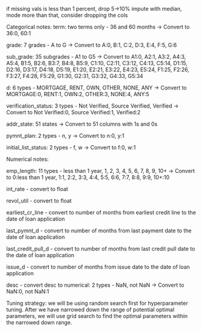 if missing vals is less than 1 percent, drop 
5->10% impute with median, mode
more than that, consider dropping the cols

Categorical notes: 
term: two terms only - 36 and 60 months -> Convert to 36:0, 60:1

grade: 7 grades - A to G -> Convert to A:0, B:1, C:2, D:3, E:4, F:5, G:6

sub_grade: 35 subgrades - A1 to G5 -> Convert to A1:0, A2:1, A3:2, A4:3, A5:4, B1:5, B2:6, B3:7, B4:8, B5:9, C1:10, C2:11, C3:12, C4:13, C5:14, D1:15, D2:16, D3:17, D4:18, D5:19, E1:20, E2:21, E3:22, E4:23, E5:24, F1:25, F2:26, F3:27, F4:28, F5:29, G1:30, G2:31, G3:32, G4:33, G5:34

d: 6 types - MORTGAGE, RENT, OWN, OTHER, NONE, ANY -> Convert to MORTGAGE:0, RENT:1, OWN:2, OTHER:3, NONE:4, ANY:5

verification_status: 3 types - Not Verified, Source Verified, Verified -> Convert to Not Verified:0, Source Verified:1, Verified:2

addr_state: 51 states -> Convert to 51 columns with 1s and 0s

pymnt_plan: 2 types - n, y -> Convert to n:0, y:1

initial_list_status: 2 types - f, w -> Convert to f:0, w:1

Numerical notes: 

emp_length: 11 types - less than 1 year, 1, 2, 3, 4, 5, 6, 7, 8, 9, 10+ -> Convert to 0:less than 1 year, 1:1, 2:2, 3:3, 4:4, 5:5, 6:6, 7:7, 8:8, 9:9, 10+:10

int_rate - convert to float

revol_util - convert to float

earliest_cr_line - convert to number of months from earliest credit line to the date of loan application

last_pymnt_d - convert to number of months from last payment date to the date of loan application

last_credit_pull_d - convert to number of months from last credit pull date to the date of loan application

issue_d - convert to number of months from issue date to the date of loan application

desc - convert desc to numerical: 2 types - NaN, not NaN -> Convert to NaN:0, not NaN:1

Tuning strategy: we will be using random search first for hyperparameter tuning. After we have narrowed down the range of potential optimal parameters, we will use grid search to find the optimal parameters within the narrowed down range.